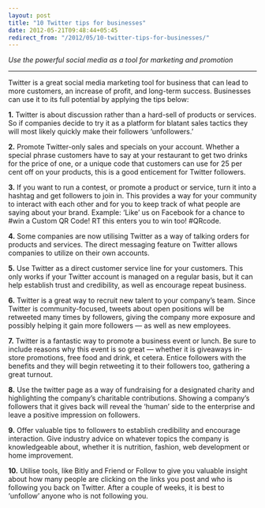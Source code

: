 ```yaml
---
layout: post
title: "10 Twitter tips for businesses"
date: 2012-05-21T09:48:44+05:45
redirect_from: "/2012/05/10-twitter-tips-for-businesses/"
---
```


*Use the powerful social media as a tool for marketing and promotion*

---

Twitter is a great social media marketing tool for business that can lead to more customers, an increase of profit, and long-term success. Businesses can use it to its full potential by applying the tips below:

**1.** Twitter is about discussion rather than a hard-sell of products or services. So if companies decide to try it as a platform for blatant sales tactics they will most likely quickly make their followers ‘unfollowers.’

**2.** Promote Twitter-only sales and specials on your account. Whether a special phrase customers have to say at your restaurant to get two drinks for the price of one, or a unique code that customers can use for 25 per cent off on your products, this is a good enticement for Twitter followers.

**3.** If you want to run a contest, or promote a product or service, turn it into a hashtag and get followers to join in. This provides a way for your community to interact with each other and for you to keep track of what people are saying about your brand. Example: ‘Like’ us on Facebook for a chance to #win a Custom QR Code! RT this enters you to win too! #QRcode.

**4.** Some companies are now utilising Twitter as a way of talking orders for products and services. The direct messaging feature on Twitter allows companies to utilize on their own accounts.

**5.** Use Twitter as a direct customer service line for your customers. This only works if your Twitter account is managed on a regular basis, but it can help establish trust and credibility, as well as encourage repeat business.

**6.** Twitter is a great way to recruit new talent to your company’s team. Since Twitter is community-focused, tweets about open positions will be retweeted many times by followers, giving the company more exposure and possibly helping it gain more followers — as well as new employees.

**7.** Twitter is a fantastic way to promote a business event or lunch. Be sure to include reasons why this event is so great — whether it is giveaways in-store promotions, free food and drink, et cetera. Entice followers with the benefits and they will begin retweeting it to their followers too, gathering a great turnout.

**8.** Use the twitter page as a way of fundraising for a designated charity and highlighting the company’s charitable contributions. Showing a company’s followers that it gives back will reveal the ‘human’ side to the enterprise and leave a positive impression on followers.

**9.** Offer valuable tips to followers to establish credibility and encourage interaction. Give industry advice on whatever topics the company is knowledgeable about, whether it is nutrition, fashion, web development or home improvement.

**10.** Utilise tools, like Bitly and Friend or Follow to give you valuable insight about how many people are clicking on the links you post and who is following you back on Twitter. After a couple of weeks, it is best to ‘unfollow’ anyone who is not following you.
